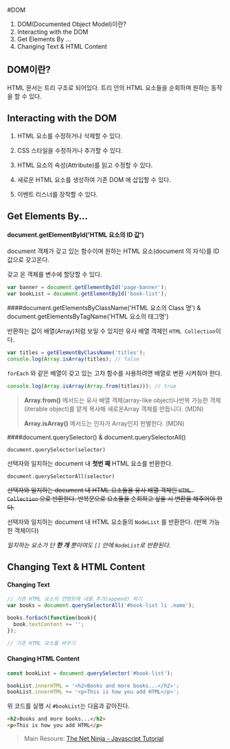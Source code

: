#DOM 

1. DOM(Documented Object Model)이란?
2. Interacting with the DOM
3. Get Elements By ...
4. Changing Text & HTML Content



## DOM이란?

HTML 문서는 트리 구조로 되어있다. 트리 안의 HTML 요소들을 순회하며 원하는 동작을 할 수 있다.



## Interacting with the DOM

1. HTML 요소를 수정하거나 삭제할 수 있다.

2. CSS 스타일을 수정하거나 추가할 수 있다.

3. HTML 요소의 속성(Attribute)를 읽고 수정할 수 있다.

4. 새로운 HTML 요소를 생성하여 기존 DOM 에 삽입할 수 있다.

5. 이벤트 리스너를 장착할 수 있다.



## Get Elements By...

#### document.getElementById('HTML 요소의 ID 값')

document 객체가 갖고 있는 함수이며 원하는 HTML 요소(document 의 자식)를 ID 값으로 갖고온다.

갖고 온 객체를 변수에 할당할 수 있다.

```javascript
var banner = document.getElementById('page-banner');
var bookList = document.getElementById('book-list');
```



####document.getElementsByClassName('HTML 요소의 Class 명') & document.getElementsByTagName('HTML 요소의 태그명') 

반환하는 값이 배열(Array)처럼 보일 수 있지만 유사 배열 객체인 ```HTML Collection```이다.

```javascript
var titles = getElementByClassName('titles');
console.log(Array.isArray(titles); // false
```

 ```forEach``` 와 같은 배열이 갖고 있는 고차 함수를 사용하려면 배열로 변환 시켜줘야 한다.

```javascript
console.log(Array.isArray(Array.from(titles))); // true
```

> **Array.from()** 메서드는 유사 배열 객체(array-like object)나반복 가능한 객체(iterable object)를 얕게 복사해 새로운Array 객체를 만듭니다. (MDN)
>
> **Array.isArray()** 메서드는 인자가 Array인지 판별한다. (MDN)



####document.querySelector() & document.querySelectorAll()

`document.querySelector(selector)` 

선택자와 일치하는 document 내 **첫번 째** HTML 요소를 반환한다.

`document.querySelectorAll(selector)` 

~~선택자와 일치하는 document 내 HTML 요소들을 유사 배열 객체인 ```HTML Collection``` 으로 반환한다. 반복문으로 요소들을 순회하고 싶을 시 변환을 해주어야 한다.~~

선택자와 일치하는 document 내 HTML 요소들의 `NodeList` 를 반환한다. (반복 가능한 객체이다)

*일치하는 요소가 단 **한 개** 뿐이여도 `[]` 안에  `NodeList`로 반환된다*.



## Changing Text & HTML Content

#### Changing Text

```javascript
// 기존 HTML 요소의 컨텐트에 내용 추가(append) 하기
var books = document.querySelectorAll('#book-list li .name');

books.forEach(function(book){
  book.textContent += '';
});

// 기존 HTML 요소를 바꾸기
```

#### Changing HTML Content

```javascript
const bookList = document.querySelector('#book-list');

bookList.innerHTML = '<h2>Books and more books...</h2>';
bookList.innerHTML += '<p>This is how you add HTML</p>';
```

위 코드를 실행 시 `#bookList`는 다음과 같아진다.

```HTML
<h2>Books and more books...</h2>
<p>This is how you add HTML</p>
```









> Main Resoure: [The Net Ninja - Javascript Tutorial](https://www.youtube.com/playlist?list=PL4cUxeGkcC9gfoKa5la9dsdCNpuey2s-V) 